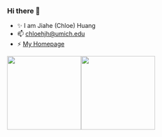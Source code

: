 ### Hi there 👋

- ✨ I am Jiahe (Chloe) Huang
- 📫 [chloehjh@umich.edu](mailto:chloehjh@umich.edu)
- ⚡ [My Homepage](https://jhhuang.site/)

<a href="https://jhhuang.tech/"><img height="173px" src="https://github-readme-stats.vercel.app/api?username=jhhuangchloe&count_private=true&rank_icon=github&show_icons=true&theme=apprentice" /><!-- wi*quL3fcV --><img height="173px" src="https://github-readme-stats.vercel.app/api/top-langs/?username=jhhuangchloe&layout=compact&theme=apprentice" /></a>
